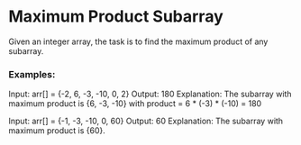 # Maximum Product Subarray


Given an integer array, the task is to find the maximum product of any subarray.

### Examples:

Input: arr[] = {-2, 6, -3, -10, 0, 2}
Output: 180
Explanation: The subarray with maximum product is {6, -3, -10} with product = 6 * (-3) * (-10) = 180


Input: arr[] = {-1, -3, -10, 0, 60}
Output: 60
Explanation: The subarray with maximum product is {60}.